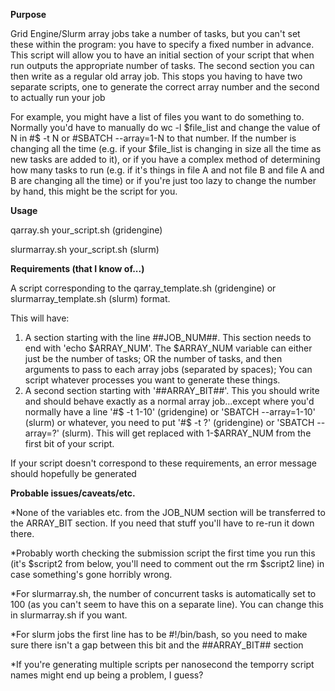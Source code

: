 **Purpose**

Grid Engine/Slurm array jobs take a number of tasks, but you can't set these
within the program: you have to specify a fixed number in advance.
This script will allow you to have an initial section of your script that
when run outputs the appropriate number of tasks. The second section you 
can then write as a regular old array job. 
This stops you having to have two separate scripts, one to generate the 
correct array number and the second to actually run your job

For example, you might have a list of files you want to do something to. Normally
you'd have to manually do wc -l $file_list and change the value of N in  #$ -t N or #SBATCH --array=1-N
to that number. If the number is changing all the time (e.g. if your $file_list is 
changing in size all the time as new tasks are added to it), or if you have a complex
method of determining how many tasks to run (e.g. if it's things in file A and not file B
and file A and B are changing all the time) or if you're just too lazy to change
the number by hand, this might be the script for you.

**Usage**

qarray.sh your_script.sh (gridengine)

slurmarray.sh your_script.sh (slurm)

**Requirements (that I know of...)**

A script corresponding to the qarray_template.sh (gridengine) or slurmarray_template.sh (slurm) format.

This will have:
1. A section starting with the line ##JOB_NUM##. This section needs to end with 'echo $ARRAY_NUM'. The $ARRAY_NUM variable can either just be the number of tasks; OR the number of tasks, and
then arguments to pass to each array jobs (separated by spaces);
You can script whatever processes you want to generate these things.
2. A second section starting with '##ARRAY_BIT##'. This you should write and should behave exactly as a normal array job...except where you'd normally have a line '#$ -t 1-10' (gridengine) or 'SBATCH --array=1-10' (slurm) or whatever, you
need to put '#$ -t ?' (gridengine) or 'SBATCH --array=?' (slurm). This will get replaced with 1-$ARRAY_NUM from the
first bit of your script. 

If your script doesn't correspond to these requirements, an error message
should hopefully be generated

**Probable issues/caveats/etc.**

*None of the variables etc. from the JOB_NUM section will be transferred to 
the ARRAY_BIT section. If you need that stuff you'll have to re-run it down
there. 

*Probably worth checking the submission script the first time you run this
(it's $script2 from below, you'll need to comment out the rm $script2 line)
 in case something's gone horribly wrong.

*For slurmarray.sh, the number of concurrent tasks is automatically set to 100 (as you can't seem to have
this on a separate line). You can change this in slurmarray.sh if you want.

*For slurm jobs the first line has to be #!/bin/bash, so you need to make sure there isn't a gap between this bit
and the ##ARRAY_BIT## section

*If you're generating multiple scripts per nanosecond the temporry script names might end up being a problem, I guess?
